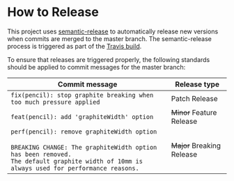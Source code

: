 # How to Release

This project uses [semantic-release](https://github.com/semantic-release/semantic-release) to automatically release new versions when commits are merged to the master branch.  The semantic-release process is triggered as part of the [Travis build](https://travis-ci.com/cerner/cucumber-forge-report-generator).

To ensure that releases are triggered properly, the following standards should be applied to commit messages for the master branch:

| Commit message | Release type |
|----------------|--------------|
| `fix(pencil): stop graphite breaking when too much pressure applied` | Patch Release |
| `feat(pencil): add 'graphiteWidth' option` | ~~Minor~~ Feature Release |
| `perf(pencil): remove graphiteWidth option`<br><br>`BREAKING CHANGE: The graphiteWidth option has been removed.`<br>`The default graphite width of 10mm is always used for performance reasons.` | ~~Major~~ Breaking Release |
